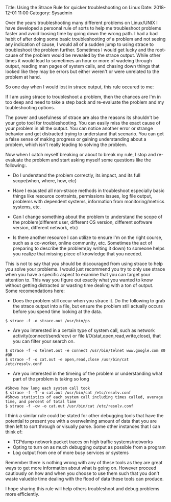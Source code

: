 Title: Using the Strace Rule for quicker troubleshooting on Linux
Date: 2018-12-01 11:00
Category: Sysadmin

Over the years troubleshooting many different problems on Linux/UNIX
I have developed a personal rule of sorts to help me troubleshoot
problems faster and avoid loosing time by going down the wrong path.
I had a bad habit of after doing some basic troubleshooting of a
problem and not seeing any indication of cause, I would all of a
sudden jump to using strace to troubleshoot the problem further.
Sometimes I would get lucky and the root-cause of the problem would
be revealed by the strace output. While other times it would lead
to sometimes an hour or more of wadeing through output, reading man
pages of system calls, and chasing down things that looked like
they may be errors but either weren't or were unrelated to the
problem at hand.

So one day when I would lost in strace output, this rule occured to me:

If I am using strace to troubleshoot a problem, then the chances
are I'm in too deep and need to take a step back and re-evaluate
the problem and my toubleshooting options.

The power and usefulness of strace are also the reasons its shouldn't
be your goto tool for troubleshooting. You can easily miss the exact
cause of your problem in all the output. You can notice another
error or strange behavior and get distracted trying to understand
that scenario. You can get a false sense of making progress or
gaining understanding about a problem, which isn't really leading
to solving the problem.

Now when I catch myself breaking or about to break my rule, I stop
and re-evaluate the problem and start asking myself some questions
like the following:.
  - Do I understand the problem correctly, its impact, and its full scope(when, where, how, etc)

  - Have I exausted all non-strace methods in troubleshoot especially
  basic things like resource contraints, permissions issues, log
  file output, problems with dependent systems, information from
  monitoring/metrics systems, etc.

  - Can I change something about the problem to understand the scope
  of the problem(different user, different OS version, different
  software version, different network, etc)

  - Is there another resource I can utilize to ensure I'm on the
  right course, such as a co-worker, online community, etc. Sometimes
  the act of preparing to describe the problem(by writing it down) to
  someone helps you realize that missing piece of knowledge that you
  needed.

This is not to say that you should be discouraged from using strace
to help you solve your problems. I would just recommend you try to
only use strace when you have a specific aspect to examine that you
can target your attention to. This way you figure out exactly what
you wanted to know without getting distracted or wasting time dealing
with a ton of output. Some recomendations here:

  - Does the problem still occur when you strace it. Do the following
  to grab the strace output into a file, but ensure the problem
  still actually occurs before you spend time looking at the data.
```
$ strace -f -o strace.out /usr/bin/ps
```
  - Are you interested in a certain type of system call, such as
  network activity(connect/send/recv) or file
  I/O(stat,open,read,write,close), that you can filter your search
  on.
```
$ strace -f -o telnet.out -e connect /usr/bin/telnet www.google.com 80
#OR
$ strace -f -o cat.out -e open,read,close /usr/bin/cat /etc/resolv.conf
```
  - Are you interested in the timeing of the problem or understanding what part of the problem is taking so long
```
#Shows how long each system call took
$ strace -f -T -o cat.out /usr/bin/cat /etc/resolv.conf
#Shows statistics of each system call including times called, average time, and percent of total time
$ strace -f -cw -o cat.out /usr/bin/cat /etc/resolv.conf
```

I think a similar rule could be stated for other debugging tools that have
the potential to present you with a overwelming amount of data that
you are then left to sort through or visually parse. Some other instances that I can think of:
- TCPdump network packet traces on high traffic systems/networks
- Opting to turn on as much debugging output as possible from a program
- Log output from one of more busy services or systems

Remember there is nothing wrong with any of these tools as they are
great ways to get more information about what is going on. However
proceed cautiously on how and when you choose to use them such that
you don't waste valueble time dealing with the flood of data these
tools can produce. 

I hope sharing this rule will help others troubleshoot and debug
problems more efficiently.

